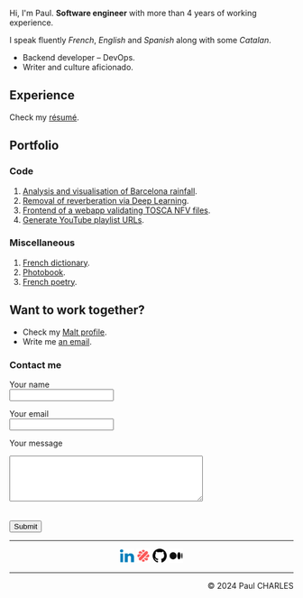 Hi, I'm Paul.
**Software engineer** with more than 4 years of working experience.

I speak fluently _French_, _English_ and _Spanish_ along with some _Catalan_.

- Backend developer – DevOps.
- Writer and culture aficionado.

## Experience

Check my <a target="_blank" href="https://www.canva.com/design/DAGZ8D0pvhc/0Npp_HI8-Ir3j4SuWOjT7w/view">résumé</a>.

## Portfolio

### Code

1. <a target="_blank" href="https://github.com/paul-florentin-charles/bcn-rainfall-models/">Analysis and visualisation of Barcelona rainfall</a>.
2. <a target="_blank" href="https://github.com/paul-florentin-charles/dereverberation-ml/">Removal of reverberation via Deep Learning</a>.
3. <a target="_blank" href="https://github.com/paul-florentin-charles/TOSCA-Validator/tree/master/frontend/">Frontend of a webapp validating TOSCA NFV files</a>.
4. <a target="_blank" href="https://github.com/paul-florentin-charles/Youtube-Playlist-Maker/">Generate YouTube playlist URLs</a>.

### Miscellaneous

1. <a target="_blank" href="https://paul-florentin-charles.github.io/dictionnaire/">French dictionary</a>.
2. <a target="_blank" href="https://www.canva.com/design/DAGA6mLTA4k/IG6VHvTyOinJhX-tgxyebg/view">Photobook</a>.
3. <a target="_blank" href="https://medium.com/@paul.florentin.charles/list/poesie-ef2bda8094b4">French poetry</a>.

## Want to work together?

- Check my <a target="_blank" href="https://www.malt.fr/profile/paulcharles/">Malt profile</a>.
- Write me <a href="mailto:paul.charles@tutanota.com">an email</a>.

### Contact me

<form action="https://formsubmit.co/1fac7b1a2dda22da078a09d344d31dec" method="POST" target="_blank">
  <input type="hidden" name="_subject" value="New contact from personal website!">
  
  <label for="name">Your name</label><br>
  <input type="text" id="name" name="name" required><br>

  <label for="email">Your email</label><br>
  <input type="email" id="email" name="email" required><br>
    
  <label for="message">Your message</label><br>
  <textarea id="message" name="body" cols="40" rows="5" required></textarea><br><br>
  
  <button type="submit">Submit</button>
</form>

---

<div style="margin: auto; text-align: center;">
  <a target="_blank" href="https://www.linkedin.com/in/paul-charles-6a49ba12b/"><img height="25px" src="/static/img/linkedin.svg" alt="LinkedIn"></a>
  <a target="_blank" href="https://www.malt.fr/profile/paulcharles/"><img height="25px" src="/static/img/malt.svg" alt="Malt"></a>
  <a target="_blank" href="https://github.com/paul-florentin-charles/"><img height="25px" src="/static/img/github.svg" alt="GitHub"></a>
  <a target="_blank" href="https://medium.com/@paul.florentin.charles/"><img height="25px" src="/static/img/medium.svg" alt="Medium"></a>
</div>

---

<div style="margin: auto; text-align: right;">
  © 2024 Paul CHARLES
</div>
